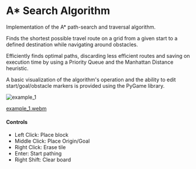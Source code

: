 # A* Search Algorithm
Implementation of the A* path-search and traversal algorithm.

Finds the shortest possible travel route on a grid from a given start to a defined destination while navigating around obstacles.

Efficiently finds optimal paths, discarding less efficient routes and saving on execution time by using a Priority Queue and the Manhattan Distance heuristic.

A basic visualization of the algorithm's operation and the ability to edit start/goal/obstacle markers is provided using the PyGame library.

![example_1](https://github.com/HaizenTrist/A-Star-Pathfinder/assets/123991082/03221e2f-9c93-4ac1-ac21-2e644bfe8709)

[example_1.webm](https://github.com/HaizenTrist/A-Star-Pathfinder/assets/123991082/ecd61fe8-013a-4621-8d37-7f1b0aecb3f3)

#### Controls
- Left Click: Place block
- Middle Click: Place Origin/Goal
- Right Click: Erase tile
- Enter: Start pathing
- Right Shift: Clear board
